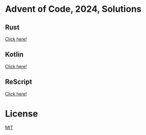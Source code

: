 # Advent of Code, 2024, Solutions

## Rust

[Click here!](./rust)

## Kotlin

[Click here!](./kotlin)

## ReScript

[Click here!](./rescript)

# License

[MIT](./LICENSE.md)
